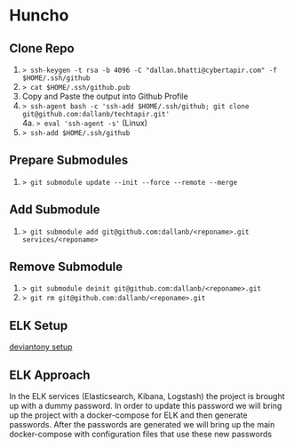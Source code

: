 # Huncho

## Clone Repo

1. `> ssh-keygen -t rsa -b 4096 -C "dallan.bhatti@cybertapir.com" -f $HOME/.ssh/github`
2. `> cat $HOME/.ssh/github.pub`
3. Copy and Paste the output into Github Profile
4. `> ssh-agent bash -c 'ssh-add $HOME/.ssh/github; git clone git@github.com:dallanb/techtapir.git'`  
4a. `> eval 'ssh-agent -s'` (Linux)  
5. `> ssh-add $HOME/.ssh/github`

## Prepare Submodules
1. `> git submodule update --init --force --remote --merge`

## Add Submodule
1. `> git submodule add git@github.com:dallanb/<reponame>.git services/<reponame>`

## Remove Submodule
1. `> git submodule deinit git@github.com:dallanb/<reponame>.git`
2. `> git rm git@github.com:dallanb/<reponame>.git`

## ELK Setup
[deviantony setup](https://github.com/deviantony/docker-elk#initial-setup)

## ELK Approach
In the ELK services (Elasticsearch, Kibana, Logstash) the project is brought up with a dummy password. In order to update this
password we will bring up the project with a docker-compose for ELK and then generate passwords. After the passwords are generated we will 
bring up the main docker-compose with configuration files that use these new passwords

